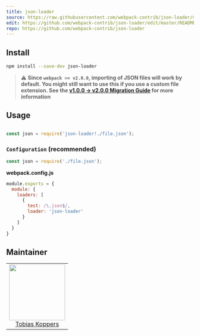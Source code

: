 ```yaml
---
title: json-loader
source: https://raw.githubusercontent.com/webpack-contrib/json-loader/master/README.md
edit: https://github.com/webpack-contrib/json-loader/edit/master/README.md
repo: https://github.com/webpack-contrib/json-loader
---
```



## Install

```bash
npm install --save-dev json-loader
```

> ⚠️ **Since `webpack >= v2.0.0`, importing of JSON files will work by default. You might still want to use this if you use a custom file extension. See the [v1.0.0 -> v2.0.0 Migration Guide](https://webpack.js.org/guides/migrating/#json-loader-is-not-required-anymore) for more information**

## Usage

##

```js
const json = require('json-loader!./file.json');
```

### `Configuration` (recommended)

```js
const json = require('./file.json');
```

**webpack.config.js**
```js
module.exports = {
  module: {
    loaders: [
      {
        test: /\.json$/,
        loader: 'json-loader'
      }
    ]
  }
}
```

## Maintainer

<table>
  <tbody>
    <tr>
      <td align="center">
        <img width="150" height="150" src="https://avatars.githubusercontent.com/sokra?v=3">
        </br>
        <a href="https://github.com/sokra">Tobias Koppers</a>
      </td>
    </tr>
  </tbody>
</table>


[npm]: https://img.shields.io/npm/v/json-loader.svg
[npm-url]: https://npmjs.com/package/json-loader

[node]: https://img.shields.io/node/v/json-loader.svg
[node-url]: https://nodejs.org

[deps]: https://david-dm.org/webpack/json-loader.svg
[deps-url]: https://david-dm.org/webpack/json-loader

[tests]: http://img.shields.io/travis/webpack/json-loader.svg
[tests-url]: https://travis-ci.org/webpack/json-loader

[cover]: https://coveralls.io/repos/github/webpack/json-loader/badge.svg
[cover-url]: https://coveralls.io/github/webpack/json-loader

[chat]: https://badges.gitter.im/webpack/webpack.svg
[chat-url]: https://gitter.im/webpack/webpack
